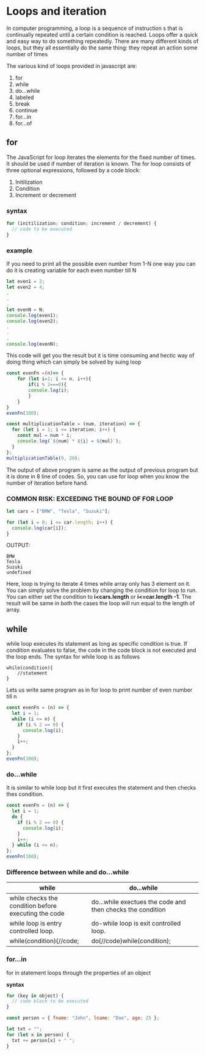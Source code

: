 # Loops and iteration

In computer programming, a loop is a sequence of instruction s that is continually repeated until a certain condition is reached. Loops offer a quick and easy way to do something repeatedly.
There are many different kinds of loops, but they all essentially do the same thing: they repeat an action some number of times

The various kind of loops provided in javascript are:

1. for
2. while
3. do...while
4. labeled
5. break
6. continue
7. for...in
8. for...of

## for

The JavaScript for loop iterates the elements for the fixed number of times. It should be used if number of iteration is known. The for loop consists of three optional expressions, followed by a code block:

1. Initilization
2. Condition
3. Increment or decrement

### syntax

```js
for (initilization; condition; increment / decrement) {
  // code to be executed
}
```

### example

If you need to print all the possible even number from 1-N one way you can do it is creating variable for each even number till N

```js
let even1 = 2;
let even2 = 4;
.
.
.
let evenN = N;
console.log(even1);
console.log(even2);
.
.
.
console.log(evenN);
```

This code will get you the result but it is time consuming and hectic way of doing thing which can simply be solved by suing loop

```js
const evenFn =(n)=> {
    for (let i=1; i <= n, i++){
        if(i % 2===0){
        console.log(i);
        }
    }
}
evenFn(100);
```

```js
const multiplicationTable = (num, iteration) => {
  for (let i = 1; i <= iteration; i++) {
    const mul = num * i;
    console.log(`${num} * ${i} = ${mul}`);
  }
};
multiplicationTable(9, 20);
```

The output of above program is same as the output of previous program but it is done in 8 line of codes. So, you can use for loop when you know the number of iteration before hand.

### COMMON RISK: EXCEEDING THE BOUND OF FOR LOOP

```js
let cars = ["BMW", "Tesla", "Suzuki"];

for (let i = 0; i <= car.length; i++) {
  console.log(car[i]);
}
```

OUTPUT:

```
BMW
Tesla
Suzuki
undefined
```

Here, loop is trying to iterate 4 times while array only has 3 element on it. You can simply solve the problem by changing the condition for loop to run. You can either set the condition to **i<cars.length** or **i<=car.length -1**. The result will be same in both the cases the loop will run equal to the length of array.

## while

while loop executes its statement as long as specific condition is true. If condition evaluates to false, the code in the code block is not executed and the loop ends. The syntax for while loop is as follows

```
while(condition){
    //statement
}
```

Lets us write same program as in for loop to print number of even number till n

```js
const evenFn = (n) => {
  let i = 1;
  while (i <= n) {
    if (i % 2 == 0) {
      console.log(i);
    }
    i++;
  }
};
evenFn(100);
```

### do...while

It is similar to while loop but it first executes the statement and then checks thes condition.

```js
const evenFn = (n) => {
  let i = 1;
  do {
    if (i % 2 == 0) {
      console.log(i);
    }
    i++;
  } while (i <= n);
};
evenFn(100);
```

### Difference between while and do...while

| while                                                | do...while                                                 |
| ---------------------------------------------------- | ---------------------------------------------------------- |
| while checks the condition before executing the code | do...while exectues the code and then checks the condition |
| while loop is entry controlled loop.                 | do-while loop is exit controlled loop.                     |
| while(condition){//code;                             | do{//code}while(condition);                                |

### for...in

for in statement loops through the properties of an object

**syntax**

```js
for (key in object) {
  // code block to be executed
}
```

```js
const person = { fname: "John", lname: "Doe", age: 25 };

let txt = "";
for (let x in person) {
  txt += person[x] + " ";
}
```
